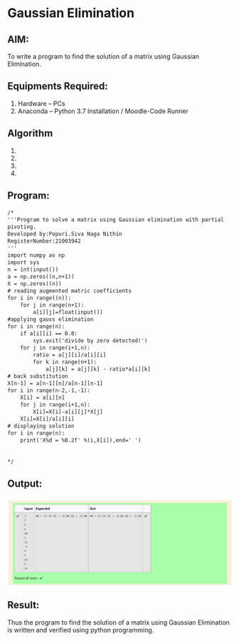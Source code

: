 # Gaussian Elimination

## AIM:
To write a program to find the solution of a matrix using Gaussian Elimination.

## Equipments Required:
1. Hardware – PCs
2. Anaconda – Python 3.7 Installation / Moodle-Code Runner

## Algorithm
1. 
2. 
3. 
4. 

## Program:
```
/*
'''Program to solve a matrix using Gaussian elimination with partial pivoting.
Developed by:Popuri.Siva Naga Nithin 
RegisterNumber:21003942 
'''
import numpy as np
import sys
n = int(input())
a = np.zeros((n,n+1))
X = np.zeros((n))
# reading augmented matric coefficients
for i in range((n)):
    for j in range(n+1):
        a[i][j]=float(input())
#applying gauss elimination
for i in range(n):
    if a[i][i] == 0.0:
        sys.exit('divide by zero detected!')
    for j in range(i+1,n):
        ratio = a[j][i]/a[i][i]
        for k in range(n+1):
            a[j][k] = a[j][k] - ratio*a[i][k]
# back substitution
X[n-1] = a[n-1][n]/a[n-1][n-1]
for i in range(n-2,-1,-1):
    X[i] = a[i][n]
    for j in range(i+1,n):
        X[i]=X[i]-a[i][j]*X[j]
    X[i]=X[i]/a[i][i]
# displaying solution
for i in range(n):
    print('X%d = %0.2f' %(i,X[i]),end=' ')

         
*/
```

## Output:
![github logo](gausion.png)


## Result:
Thus the program to find the solution of a matrix using Gaussian Elimination is written and verified using python programming.


